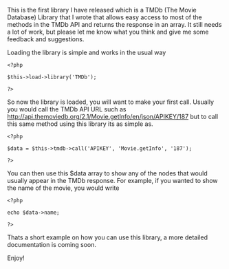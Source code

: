 This is the first library I have released which is a TMDb (The Movie Database) Library that I wrote that allows easy access to most of the methods in the TMDb API and returns the response in an array. It still needs a lot of work, but please let me know what you think and give me some feedback and suggestions.

Loading the library is simple and works in the usual way

	<?php

	$this->load->library('TMDb');

	?>

So now the library is loaded, you will want to make your first call. Usually you would call the TMDb API URL such as http://api.themoviedb.org/2.1/Movie.getInfo/en/json/APIKEY/187 but to call this same method using this library its as simple as.

	<?php

	$data = $this->tmdb->call('APIKEY', 'Movie.getInfo', '187');

	?>

You can then use this $data array to show any of the nodes that would usually appear in the TMDb response. For example, if you wanted to show the name of the movie, you would write

	<?php

	echo $data->name;

	?>

Thats a short example on how you can use this library, a more detailed documentation is coming soon.

Enjoy!